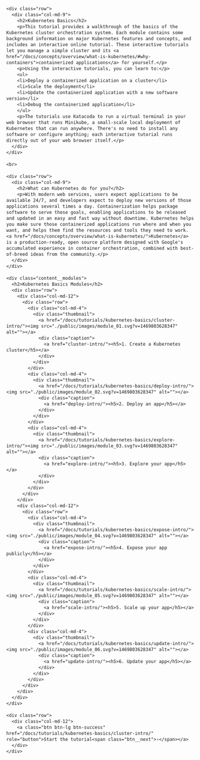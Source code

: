 <!DOCTYPE html>

<html lang="en">

<body>

<link href="./public/css/styles.css" rel="stylesheet">

<div class="layout" id="top">

  <main class="content">

    <div class="row">
      <div class="col-md-9">
        <h2>Kubernetes Basics</h2>
        <p>This tutorial provides a walkthrough of the basics of the Kubernetes cluster orchestration system. Each module contains some background information on major Kubernetes features and concepts, and includes an interactive online tutorial. These interactive tutorials let you manage a simple cluster and its <a href="/docs/concepts/overview/what-is-kubernetes/#why-containers">containerized applications</a> for yourself.</p>
        <p>Using the interactive tutorials, you can learn to:</p>
        <ul>
        <li>Deploy a containerized application on a cluster</li>
        <li>Scale the deployment</li>
        <li>Update the containerized application with a new software version</li>
        <li>Debug the containerized application</li>
        </ul>
        <p>The tutorials use Katacoda to run a virtual terminal in your web browser that runs Minikube, a small-scale local deployment of Kubernetes that can run anywhere. There's no need to install any software or configure anything; each interactive tutorial runs directly out of your web browser itself.</p>
      </div>
    </div>

    <br>

    <div class="row">
      <div class="col-md-9">
        <h2>What can Kubernetes do for you?</h2>
        <p>With modern web services, users expect applications to be available 24/7, and developers expect to deploy new versions of those applications several times a day. Containerization helps package software to serve these goals, enabling applications to be released and updated in an easy and fast way without downtime. Kubernetes helps you make sure those containerized applications run where and when you want, and helps them find the resources and tools they need to work. <a href="/docs/concepts/overview/what-is-kubernetes/">Kubernetes</a> is a production-ready, open source platform designed with Google's accumulated experience in container orchestration, combined with best-of-breed ideas from the community.</p>
      </div>
    </div>

    <div class="content__modules">
      <h2>Kubernetes Basics Modules</h2>
      <div class="row">
        <div class="col-md-12">
          <div class="row">
            <div class="col-md-4">
              <div class="thumbnail">
                <a href="/docs/tutorials/kubernetes-basics/cluster-intro/"><img src="./public/images/module_01.svg?v=1469803628347" alt=""></a>
                <div class="caption">
                  <a href="cluster-intro/"><h5>1. Create a Kubernetes cluster</h5></a>
                </div>
              </div>
            </div>
            <div class="col-md-4">
              <div class="thumbnail">
                <a href="/docs/tutorials/kubernetes-basics/deploy-intro/"><img src="./public/images/module_02.svg?v=1469803628347" alt=""></a>
                <div class="caption">
                  <a href="deploy-intro/"><h5>2. Deploy an app</h5></a>
                </div>
              </div>
            </div>
            <div class="col-md-4">
              <div class="thumbnail">
                <a href="/docs/tutorials/kubernetes-basics/explore-intro/"><img src="./public/images/module_03.svg?v=1469803628347" alt=""></a>
                <div class="caption">
                  <a href="explore-intro/"><h5>3. Explore your app</h5></a>
                </div>
              </div>
            </div>
          </div>
        </div>
        <div class="col-md-12">
          <div class="row">
            <div class="col-md-4">
              <div class="thumbnail">
                <a href="/docs/tutorials/kubernetes-basics/expose-intro/"><img src="./public/images/module_04.svg?v=1469803628347" alt=""></a>
                <div class="caption">
                  <a href="expose-intro/"><h5>4. Expose your app publicly</h5></a>
                </div>
              </div>
            </div>
            <div class="col-md-4">
              <div class="thumbnail">
                <a href="/docs/tutorials/kubernetes-basics/scale-intro/"><img src="./public/images/module_05.svg?v=1469803628347" alt=""></a>
                <div class="caption">
                  <a href="scale-intro/"><h5>5. Scale up your app</h5></a>
                </div>
              </div>
            </div>
            <div class="col-md-4">
              <div class="thumbnail">
                <a href="/docs/tutorials/kubernetes-basics/update-intro/"><img src="./public/images/module_06.svg?v=1469803628347" alt=""></a>
                <div class="caption">
                  <a href="update-intro/"><h5>6. Update your app</h5></a>
                </div>
              </div>
            </div>
          </div>
        </div>
      </div>
    </div>

    <div class="row">
      <div class="col-md-12">
        <a class="btn btn-lg btn-success" href="/docs/tutorials/kubernetes-basics/cluster-intro/" role="button">Start the tutorial<span class="btn__next">›</span></a>
      </div>
    </div>

  </main>

</div>

</body>
</html>

